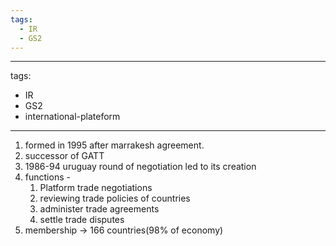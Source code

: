 ```yaml
---
tags:
  - IR
  - GS2
---
```

---
tags:
  - IR
  - GS2
  - international-plateform
---
1. formed in 1995 after marrakesh agreement.
2. successor of GATT
3. 1986-94 uruguay round of negotiation led to its creation
4. functions -
	1. Platform trade negotiations
	2. reviewing trade policies of countries
	3. administer trade agreements
	4. settle trade disputes
5. membership -> 166 countries(98% of economy)